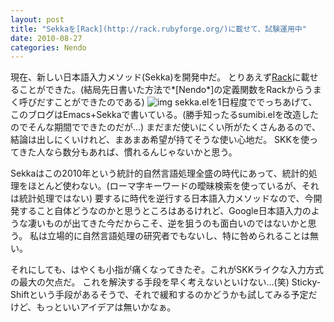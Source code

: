 ```yaml
---
layout: post
title: "Sekkaを[Rack](http://rack.rubyforge.org/)に載せて、試験運用中"
date: 2010-08-27
categories: Nendo
---
```

現在、新しい日本語入力メソッド(Sekka)を開発中だ。
とりあえず[Rack](http://rack.rubyforge.org/)に載せることができた。(結局先日書いた方法で*[Nendo*]の定義関数をRackからうまく呼びだすことができたのである)
 ![img](http://rack.rubyforge.org/rack-logo.png)
sekka.elを1日程度ででっちあげて、このブログはEmacs+Sekkaで書いている。(勝手知ったるsumibi.elを改造したのでそんな期間でできたのだが…)
まだまだ使いにくい所がたくさんあるので、結論は出しにくいけれど、まあまあ希望が持てそうな使い心地だ。
SKKを使ってきた人なら数分もあれば、慣れるんじゃないかと思う。

Sekkaはこの2010年という統計的自然言語処理全盛の時代にあって、統計的処理をほとんど使わない。(ローマ字キーワードの曖昧検索を使っているが、それは統計処理ではない)
要するに時代を逆行する日本語入力メソッドなので、今開発すること自体どうなのかと思うところはあるけれど、Google日本語入力のような凄いものが出てきた今だからこそ、逆を狙うのも面白いのではないかと思う。
私は立場的に自然言語処理の研究者でもないし、特に咎められることは無い。

それにしても、はやくも小指が痛くなってきたぞ。これがSKKライクな入力方式の最大の欠点だ。
これを解決する手段を早く考えないといけない…(笑)
Sticky-Shiftという手段があるそうで、それで緩和するのかどうかも試してみる予定だけど、もっといいアイデアは無いかなぁ。
